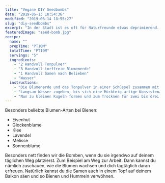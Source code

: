 ```yaml
---
title: "Vegane DIY Seedbombs"
date: "2019-06-13 18:54:36"
modified: "2019-06-14 18:55:27"
slug: "diy-seedbombs"
excerpt: "In der Stadt ist es oft für Naturfreunde etwas deprimierend. Wenig grün, hauptsächlich Beton und grau in grau. Auch für Bienen ist das kein Zuckerschlecken und deswegen werden sie auch immer weniger. Mit selbst gebastelten Seed Bombs kannst du nicht nur für dich, sondern auch für die Umwelt etwas Gutes tun. "
featuredImage: "seed-bomb.jpg"
recipe:
  name: ""
  prepTime: "PT10M"
  totalTime: "PT10M"
  servings: "5"
  ingredients:
    - "2 Handvoll Tonpulver"
    - "3 Handvoll torffreie Blumenerde"
    - "1 Handvoll Samen nach Belieben"
    - "Wasser"
  instructions:
    - "Die Blumenerde und das Tonpulver in einer Schüssel zusammen mit den Samen vermischen."
    - "Langsam Wasser zugeben, bis sich eine Mürbteig-artige Konsistenz gebildet hat."
    - "Nun zu kleinen Kugeln formen und zum Trocknen für zwei bis drei Tage in die Sonne legen."
---
```


Besonders beliebte Blumen-Arten bei Bienen:

*   Eisenhut
*   Glockenblume
*   Klee
*   Lavendel
*   Melisse
*   Sonnenblume

Besonders nett finden wir die Bomben, wenn du sie irgendwo auf deinem täglichen Weg platzierst. Zum Beispiel am Weg zur Arbeit. Dann kannst du nämlich zuschauen, wie die Blumen wachsen und dich tagtäglich daran erfreuen. Natürlich kannst du die Samen auch in einem Topf auf deinem Balkon säen und so Bienen und Hummeln verwöhnen.